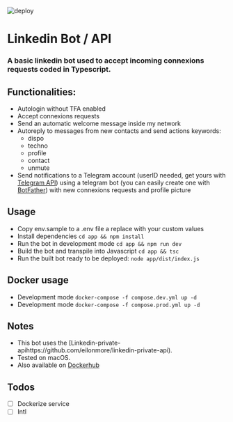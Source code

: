![deploy](https://github.com/busshi/linkedin_bot_api/actions/workflows/deploy.yml/badge.svg)

# Linkedin Bot / API

### A basic linkedin bot used to accept incoming connexions requests coded in Typescript.

## Functionalities:

- Autologin without TFA enabled
- Accept connexions requests
- Send an automatic welcome message inside my network
- Autoreply to messages from new contacts and send actions keywords:
  - dispo
  - techno
  - profile
  - contact
  - unmute
- Send notifications to a Telegram account (userID needed, get yours with [Telegram API](https://core.telegram.org/bots/api#getting-updates)) using a telegram bot (you can easily create one with [BotFather](https://telegram.me/BotFather)) with new connexions requests and profile picture

## Usage

- Copy env.sample to a .env file a replace with your custom values
- Install dependencies `cd app && npm install`
- Run the bot in development mode `cd app && npm run dev`
- Build the bot and transpile into Javascript `cd app && tsc`
- Run the built bot ready to be deployed: `node app/dist/index.js`

## Docker usage

- Development mode `docker-compose -f compose.dev.yml up -d`
- Development mode `docker-compose -f compose.prod.yml up -d`

## Notes

- This bot uses the [Linkedin-private-apihttps://github.com/eilonmore/linkedin-private-api).
- Tested on macOS.
- Also available on [Dockerhub](https://hub.docker.com/repository/docker/busshi/linkedin_bot_api)

## Todos

- [ ] Dockerize service
- [ ] Intl
